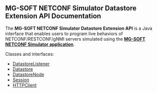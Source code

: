 ## MG-SOFT NETCONF Simulator Datastore Extension API Documentation

The **MG-SOFT NETCONF Simulator Datastore Extension API** is a Java interface that enables users to program live behaviors of NETCONF/RESTCONF/gNMI servers simulated using the [**MG-SOFT NETCONF Simulator application**](https://www.mg-soft.si/mgNetConfSimulator.html).

Classes and interfaces:

* [DatastoreListener](DatastoreListener.md)
* [Datastore](Datastore.md)
* [DatastoreNode](DatastoreNode.md)
* [Session](Session.md)
* [HTTPClient](HTTPClient.md)
